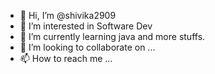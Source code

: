 - 👋 Hi, I’m @shivika2909
- 👀 I’m interested in Software Dev
- 🌱 I’m currently learning java and more stuffs.
- 💞️ I’m looking to collaborate on ...
- 📫 How to reach me ...

<!---
shivika2909/shivika2909 is a ✨ special ✨ repository because its `README.md` (this file) appears on your GitHub profile.
You can click the Preview link to take a look at your changes.
--->
